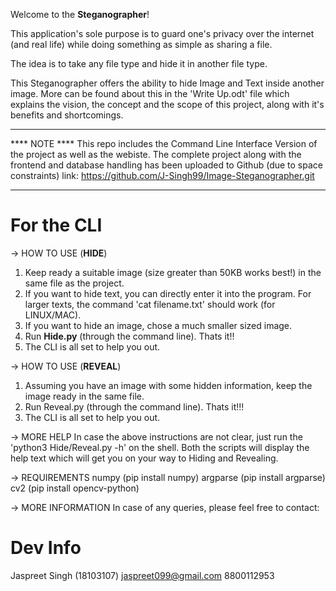 Welcome to the **Steganographer**!

This application's sole purpose is to guard one's privacy over the internet (and real life)
while doing something as simple as sharing a file. 

The idea is to take any file type and hide it in another file type.

This Steganographer offers the ability to hide Image and Text inside another image.
More can be found about this in the 'Write Up.odt' file which explains the vision, the concept
and the scope of this project, along with it's benefits and shortcomings. 

**************
**** NOTE ****
This repo includes the Command Line Interface Version of the project as well as the webiste.
The complete project along with the frontend and database handling has been uploaded to Github (due to space constraints)
link: https://github.com/J-Singh99/Image-Steganographer.git
**************

# For the CLI #  

-> HOW TO USE (**HIDE**)
  1. Keep ready a suitable image (size greater than 50KB works best!) in the same file as the project.
  2. If you want to hide text, you can directly enter it into the program. 
      For larger texts, the command 'cat filename.txt' should work (for LINUX/MAC).
  3. If you want to hide an image, chose a much smaller sized image.
  4. Run **Hide.py** (through the command line). Thats it!! 
  5. The CLI is all set to help you out.

-> HOW TO USE (**REVEAL**)
  1. Assuming you have an image with some hidden information, keep the image ready in the same file.
  2. Run Reveal.py (through the command line). Thats it!!!
  3. The CLI is all set to help you out.
  
-> MORE HELP
  In case the above instructions are not clear, just run the 'python3 Hide/Reveal.py -h' on the shell.
  Both the scripts will display the help text which will get you on your way to Hiding and Revealing.

-> REQUIREMENTS
  numpy (pip install numpy)
  argparse (pip install argparse)
  cv2 (pip install opencv-python)
  
-> MORE INFORMATION
  In case of any queries, please feel free to contact:
  
# Dev Info #  
Jaspreet Singh (18103107)
jaspreet099@gmail.com
8800112953
